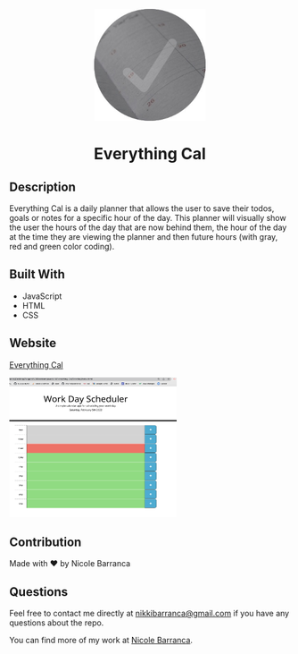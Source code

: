 

  <p align="center">
  <a href="https://nicolebarranca.github.io/Everything-Cal/" rel="noopener">
 <img width=200px height=200px src="./images/EvCal-Logo.jpg" alt="Project logo"></a>
</p>

<h1 align="center">Everything Cal</h1>

## Description
Everything Cal is a daily planner that allows the user to save their todos, goals or notes for a specific hour of the day. This planner will visually show the user the hours of the day that are now behind them, the hour of the day at the time they are viewing the planner and then future hours (with gray, red and green color coding).


  ## Built With
  - JavaScript
  - HTML
  - CSS

  ## Website

<a href="file:///Users/nicolebarranca/Desktop/Rutgers%20Bootcamp/week-5/Everything-Cal/index.html">Everything Cal</a>

<img src="./images/SC.png" width="300px" height="250px">


## Contribution
Made with ❤️ by Nicole Barranca


## Questions

Feel free to contact me directly at nikkibarranca@gmail.com if you have any questions about the repo. 

You can find more of my work at [Nicole Barranca](https://github.com/NicoleBarranca).